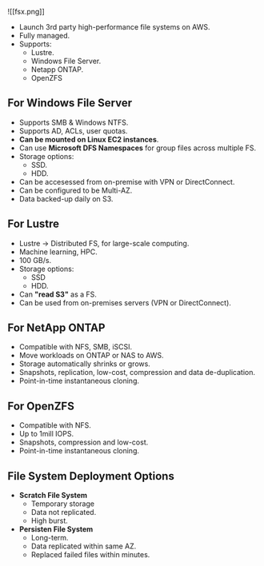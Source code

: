 ![[fsx.png]]

- Launch 3rd party high-performance file systems on AWS.
- Fully managed.
- Supports:
  - Lustre.
  - Windows File Server.
  - Netapp ONTAP.
  - OpenZFS

## For Windows File Server

- Supports SMB & Windows NTFS.
- Supports AD, ACLs, user quotas.
- **Can be mounted on Linux EC2 instances**.
- Can use **Microsoft DFS Namespaces** for group files across multiple FS.
- Storage options:
  - SSD.
  - HDD.
- Can be accesessed from on-premise with VPN or DirectConnect.
- Can be configured to be Multi-AZ.
- Data backed-up daily on S3.

## For Lustre

- Lustre -> Distributed FS, for large-scale computing.
- Machine learning, HPC.
- 100 GB/s.
- Storage options:
  - SSD
  - HDD.
- Can **"read S3"** as a FS.
- Can be used from on-premises servers (VPN or DirectConnect).

## For NetApp ONTAP

- Compatible with NFS, SMB, iSCSI.
- Move workloads on ONTAP or NAS to AWS.
- Storage automatically shrinks or grows.
- Snapshots, replication, low-cost, compression and data de-duplication.
- Point-in-time instantaneous cloning.

## For OpenZFS

- Compatible with NFS.
- Up to 1mill IOPS.
- Snapshots, compression and low-cost.
- Point-in-time instantaneous cloning.

## File System Deployment Options

- **Scratch File System**
  - Temporary storage
  - Data not replicated.
  - High burst.
- **Persisten File System**
  - Long-term.
  - Data replicated within same AZ.
  - Replaced failed files within minutes.
